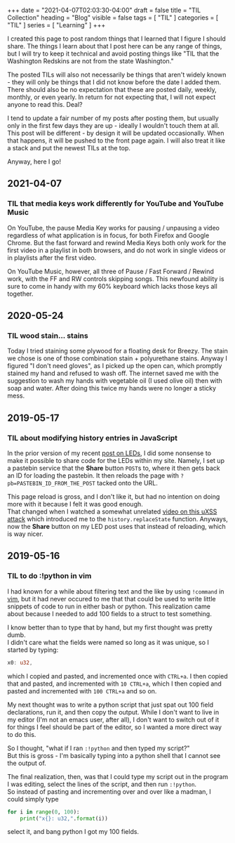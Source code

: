 +++
date = "2021-04-07T02:03:30-04:00"
draft = false
title = "TIL Collection"
heading = "Blog"
visible = false
tags = [ "TIL" ]
categories = [ "TIL" ]
series = [ "Learning" ]
+++

I created this page to post random things that I learned that I figure I should share.
The things I learn about that I post here can be any range of things, but I will try to keep it technical and avoid posting things
like "TIL that the Washington Redskins are not from the state Washington." 

The posted TILs will also not necessarily be things
that aren't widely known - they will only be things that I did not know before the date I added them. There should also be no expectation
that these are posted daily, weekly, monthly, or even yearly. In return for not expecting that, I will not expect anyone to read this. Deal?

I tend to update a fair number of my posts after posting them, but usually only in the first few days they are up - ideally I wouldn't
touch them at all. This post will be different - by design it will be updated occasionally. When that happens, it will be pushed
to the front page again. I will also treat it like a stack and put the newest TILs at the top.

Anyway, here I go!

## 2021-04-07
### TIL that media keys work differently for YouTube and YouTube Music

On YouTube, the pause Media Key works for pausing / unpausing a video regardless
of what application is in focus, for both Firefox and Google Chrome. But the fast forward
and rewind Media Keys both only work for the first video in a playlist in both browsers, and
do not work in single videos or in playlists after the first video.

On YouTube Music, however, all three of Pause / Fast Forward / Rewind work, with the
FF and RW controls skipping songs. This newfound ability is sure to come in handy with
my 60% keyboard which lacks those keys all together.

## 2020-05-24
### TIL wood stain... stains
Today I tried staining some plywood for a floating desk for Breezy. The
stain we chose is one of those combination stain + polyurethane stains.
Anyway I figured "I don't need gloves", as I picked up the open can, which
promptly stained my hand and refused to wash off. The internet saved me
with the suggestion to wash my hands with vegetable oil (I used olive oil)
then with soap and water. After doing this twice my hands were no longer
a sticky mess.

## 2019-05-17
### TIL about modifying history entries in JavaScript
In the prior version of my recent [post on LEDs](/projects/leddrawing/), I did some nonsense to make it possible to share
code for the LEDs within my site. Namely, I set up a pastebin service that the **Share** button `POST`s to, where it then
gets back an ID for loading the pastebin. It then reloads the page with `?pb=PASTEBIN_ID_FROM_THE_POST` tacked onto the URL.

This page reload is gross, and I don't like it, but had no intention on doing more with it because I felt it was good enough.  
That changed when I watched a somewhat unrelated [video on this uXSS attack](https://www.youtube.com/watch?v=0uejy9aCNbI)
which introduced me to the `history.replaceState` function. Anyways, now the **Share** button on my LED post uses that instead
of reloading, which is way nicer.

## 2019-05-16
### TIL to do :!python in vim
I had known for a while about filtering text and the like by using `!command` in [vim](https://emacs.dev), but it had never occured to me that
that could be used to write little snippets of code to run in either bash or python. This realization came about because I needed
to add 100 fields to a struct to test something. 

I know better than to type that by hand, but my first thought was pretty dumb.  
I didn't care what the fields were named so long as it was unique, so I started by typing:
```rust
x0: u32,
```
which I copied and pasted, and incremented once with `CTRL+a`.
I then copied that and pasted, and incremented with `10 CTRL+a`, which I then copied and pasted
and incremented with `100 CTRL+a` and so on.

My next thought was to write a python script that just spat out 100 field declarations, run it, and then copy the output.
While I don't want to live in my editor (I'm not an emacs user, after all), I don't want to
switch out of it for things I feel should be part of the editor, so I wanted a more direct way to do this.

So I thought, "what if I ran `:!python` and then typed my script?"  
But this is gross - I'm basically typing into a python shell that I cannot
see the output of. 

The final realization, then, was that I could type my script out in the program I was editing, select the lines of the script,
and then run `:!python`.  
So instead of pasting and incrementing over and over like a madman, I could simply type
```python
for i in range(0, 100):
    print("x{}: u32,".format(i))
```
select it, and bang python I got my 100 fields.
